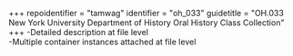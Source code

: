 +++
repoidentifier = "tamwag"
identifier = "oh_033"
guidetitle = "OH.033 New York University Department of History Oral History Class Collection"
+++
-Detailed description at file level  
-Multiple container instances attached at file level